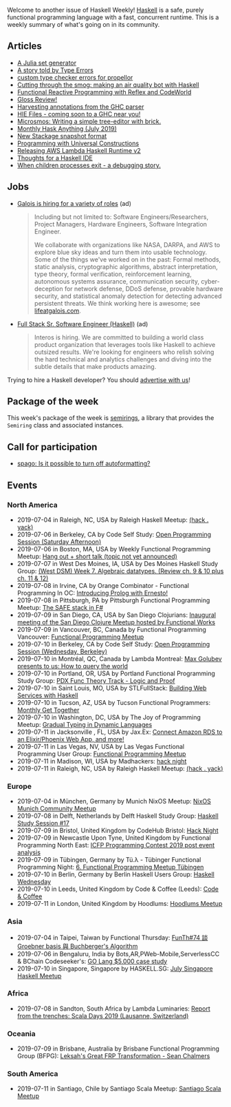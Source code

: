 Welcome to another issue of Haskell Weekly!
[Haskell](https://www.haskell.org) is a safe, purely functional programming language with a fast, concurrent runtime.
This is a weekly summary of what's going on in its community.

## Articles

-   [A Julia set generator](https://typeclasses.com/art/juliaset)
-   [A story told by Type Errors](https://chshersh.github.io/type-errors)
-   [custom type checker errors for propellor](https://joeyh.name/blog/entry/custom_type_checker_errors_for_propellor/)
-   [Cutting through the smog: making an air quality bot with Haskell](https://engineering.linecorp.com/en/blog/cutting-through-the-smog-making-an-air-quality-bot-with-haskell/)
-   [Functional Reactive Programming with Reflex and CodeWorld](https://medium.com/@cdsmithus/functional-reactive-programming-with-reflex-and-codeworld-85495360f1b7)
-   [Gloss Review!](https://mmhaskell.com/blog/2019/7/1/gloss-review)
-   [Harvesting annotations from the GHC parser](https://blog.shaynefletcher.org/2019/06/harvesting-annotations-from-ghc-parser.html)
-   [HIE Files - coming soon to a GHC near you!](https://www.haskell.org/ghc/blog/20190626-HIEFiles.html)
-   [Microsmos: Writing a simple tree-editor with brick.](https://cs-syd.eu/posts/2019-06-28-microsmos)
-   [Monthly Hask Anything (July 2019)](https://np.reddit.com/r/haskell/comments/c7gvaw/monthly_hask_anything_july_2019/)
-   [New Stackage snapshot format](https://www.stackage.org/blog/2019/07/new-snapshot-format)
-   [Programming with Universal Constructions](https://bartoszmilewski.com/2019/07/03/programming-with-universal-constructions/)
-   [Releasing AWS Lambda Haskell Runtime v2](https://medium.com/the-theam-journey/releasing-aws-lambda-haskell-runtime-v2-94e7d5add938)
-   [Thoughts for a Haskell IDE](https://neilmitchell.blogspot.com/2019/07/thoughts-for-haskell-ide.html)
-   [When children processes exit - a debugging story.](https://www.fpcomplete.com/blog/when-children-processes-exit-debugging-story)

## Jobs

-   [Galois is hiring for a variety of roles](https://galois.com/careers/) (ad)

    > Including but not limited to: Software Engineers/Researchers, Project Managers, Hardware Engineers, Software Integration Engineer.
    >
    > We collaborate with organizations like NASA, DARPA, and AWS to explore blue sky ideas and turn them into usable technology. Some of the things we've worked on in the past: Formal methods, static analysis, cryptographic algorithms, abstract interpretation, type theory, formal verification, reinforcement learning, autonomous systems assurance, communication security, cyber-deception for network defense, DDoS defense, provable hardware security, and statistical anomaly detection for detecting advanced persistent threats. We think working here is awesome; see [lifeatgalois.com](https://lifeatgalois.com).

-   [Full Stack Sr. Software Engineer (Haskell)](https://interos.applicantpro.com/jobs/986650.html) (ad)

    > Interos is hiring. We are committed to building a world class product organization that leverages tools like Haskell to achieve outsized results. We're looking for engineers who relish solving the hard technical and analytics challenges and diving into the subtle details that make products amazing.

Trying to hire a Haskell developer?
You should [advertise with us](https://haskellweekly.news/advertising.html)!

## Package of the week

This week's package of the week is [semirings](http://hackage.haskell.org/package/semirings-0.4.2), a library that provides the `Semiring` class and associated instances.

## Call for participation

-   [spago: Is it possible to turn off autoformatting?](https://github.com/spacchetti/spago/issues/300)

## Events

### North America

- 2019-07-04 in Raleigh, NC, USA by Raleigh Haskell Meetup: [(hack . yack)](https://www.meetup.com/Raleigh-Haskell-Meetup/events/nsfsnqyzkbgb/)
- 2019-07-06 in Berkeley, CA by Code Self Study: [Open Programming Session (Saturday Afternoon)](https://www.meetup.com/codeselfstudy/events/dkwpzpyzkbjb/)
- 2019-07-06 in Boston, MA, USA by Weekly Functional Programming Meetup: [Hang out + short talk (topic not yet announced)](https://www.meetup.com/Weekly-Functional-Programming-Meetup/events/cfgmcryzkbjb/)
- 2019-07-07 in West Des Moines, IA, USA by Des Moines Haskell Study Group: [(West DSM) Week 7. Algebraic datatypes. (Review ch. 9 & 10 plus ch. 11 & 12)](https://www.meetup.com/Des-Moines-Haskell-Study-Group/events/nkqvzqyzjbnc/)
- 2019-07-08 in Irvine, CA by Orange Combinator - Functional Programming In OC: [Introducing Prolog with Ernesto!](https://www.meetup.com/orange-combinator/events/qhxjdryzkblb/)
- 2019-07-08 in Pittsburgh, PA by Pittsburgh Functional Programming Meetup: [The SAFE stack in F#](https://www.meetup.com/Pittsburgh-Functional-Programming-Meetup/events/gctsjlyzkblb/)
- 2019-07-09 in San Diego, CA, USA by San Diego Clojurians: [Inaugural meeting of the San Diego Clojure Meetup hosted by Functional Works](https://www.meetup.com/San-Diego-Clojure-Meetup/events/gkmdcryzkbmb/)
- 2019-07-09 in Vancouver, BC, Canada by Functional Programming Vancouver: [Functional Programming Meetup](https://www.meetup.com/Functional-Programming-Vancouver/events/vcqjrqyzkbmb/)
- 2019-07-10 in Berkeley, CA by Code Self Study: [Open Programming Session (Wednesday, Berkeley)](https://www.meetup.com/codeselfstudy/events/tzgvnqyzkbnb/)
- 2019-07-10 in Montréal, QC, Canada by Lambda Montreal: [Max Golubev presents to us: How to query the world](https://www.meetup.com/lambda-montreal/events/262857982/)
- 2019-07-10 in Portland, OR, USA by Portland Functional Programming Study Group: [PDX Func Theory Track - Logic and Proof](https://www.meetup.com/Portland-Functional-Programming-Study-Group/events/gwtbcpyzkbnb/)
- 2019-07-10 in Saint Louis, MO, USA by STLFullStack: [Building Web Services with Haskell](https://www.meetup.com/STLFullStack/events/262866426/)
- 2019-07-10 in Tucson, AZ, USA by Tucson Functional Programmers: [Monthly Get Together](https://www.meetup.com/Tucson-Functional-Programmers/events/zzmznlyzkbnb/)
- 2019-07-10 in Washington, DC, USA by The Joy of Programming Meetup: [Gradual Typing in Dynamic Languages](https://www.meetup.com/Joy-of-Programming-DC/events/xpnxbpyzkbfb/)
- 2019-07-11 in Jacksonville , FL, USA by Jax.Ex: [Connect Amazon RDS to an Elixir/Phoenix Web App, and more!](https://www.meetup.com/Jax-Ex/events/257995181/)
- 2019-07-11 in Las Vegas, NV, USA by Las Vegas Functional Programming User Group: [Functional Programming Meetup](https://www.meetup.com/las-vegas-functional-programming/events/jkznkqyzkbpb/)
- 2019-07-11 in Madison, WI, USA by Madhackers: [hack night](https://www.meetup.com/madhackers/events/dsxccryzkbpb/)
- 2019-07-11 in Raleigh, NC, USA by Raleigh Haskell Meetup: [(hack . yack)](https://www.meetup.com/Raleigh-Haskell-Meetup/events/nsfsnqyzkbpb/)

### Europe

- 2019-07-04 in München, Germany by Munich NixOS Meetup: [NixOS Munich Community Meetup](https://www.meetup.com/Munich-NixOS-Meetup/events/262224658/)
- 2019-07-08 in Delft, Netherlands by Delft Haskell Study Group: [Haskell Study Session #17](https://www.meetup.com/Delft-Haskell-Study-Group/events/262808550/)
- 2019-07-09 in Bristol, United Kingdom by CodeHub Bristol: [Hack Night](https://www.meetup.com/CodeHub-Bristol/events/cdkldryzkbmb/)
- 2019-07-09 in Newcastle Upon Tyne, United Kingdom by Functional Programming North East: [ICFP Programming Contest 2019 post event analysis](https://www.meetup.com/fpnortheast/events/qrnfcryzkbmb/)
- 2019-07-09 in Tübingen, Germany by Tü.λ - Tübinger Functional Programming Night: [6. Functional Programming Meetup Tübingen](https://www.meetup.com/Tu-Lambda/events/262442207/)
- 2019-07-10 in Berlin, Germany by Berlin Haskell Users Group: [Haskell Wednesday](https://www.meetup.com/berlinhug/events/pvpwqpyzkbnb/)
- 2019-07-10 in Leeds, United Kingdom by Code & Coffee (Leeds): [Code & Coffee](https://www.meetup.com/Code-Coffee-Leeds/events/lbrrtlyzkbnb/)
- 2019-07-11 in London, United Kingdom by Hoodlums: [Hoodlums Meetup](https://www.meetup.com/hoodlums/events/hrbdtnyzkbpb/)

### Asia

- 2019-07-04 in Taipei, Taiwan by Functional Thursday: [FunTh#74 談 Groebner basis 與 Buchberger's Algorithm](https://www.meetup.com/Functional-Thursday/events/261891286/)
- 2019-07-06 in Bengaluru, India by Bots,AR,PWeb-Mobile,ServerlessCC & BChain  Codeseeker's: [GO Lang $5,000 case study](https://www.meetup.com/Bots-AR-PWeb-Mobile-ServerlessCC-BChain-Codeseekers/events/262602135/)
- 2019-07-10 in Singapore, Singapore by HASKELL.SG: [July Singapore Haskell Meetup](https://www.meetup.com/HASKELL-SG/events/260364372/)

### Africa

- 2019-07-08 in Sandton, South Africa by Lambda Luminaries: [Report from the trenches: Scala Days 2019 (Lausanne, Switzerland)](https://www.meetup.com/lambda-luminaries/events/bgngtqyzkblb/)

### Oceania

- 2019-07-09 in Brisbane, Australia by Brisbane Functional Programming Group (BFPG): [Leksah's Great FRP Transformation - Sean Chalmers](https://www.meetup.com/Brisbane-Functional-Programming-Group/events/cfmrwlyzkbmb/)

### South America

- 2019-07-11 in Santiago, Chile by Santiago Scala Meetup: [Santiago Scala Meetup](https://www.meetup.com/Santiago-Scala-Meetup/events/hfvtlpyzkbgb/)
